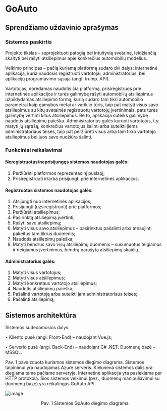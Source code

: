 # GoAuto

## Sprendžiamo uždavinio aprašymas

### Sistemos paskirtis

Projekto tikslas - suprojektuoti patogią bei intuityvią svetainę, leidžiančią skaityti bei rašyti atsiliepimus apie konkrečius automobilių modelius.

Veikimo principas – pačią kuriamą platformą sudaro dvi dalys: internetinė aplikacija, kuria naudosis registruoti vartotojai, administratorius, bei aplikacijų programavimo sąsaja (angl. trump. API).

Vartotojas, norėdamas naudotis čia platformą, prisiregistruos prie internetinės aplikacijos ir turės galimybę rašyti automobilių atsiliepimus užpildydamas atsiliepimo formą, kurią sudaro tam tikri automobilio parametrai kaip gamybos metai ar variklio tūris, taip pat matyti visus savo atsiliepimus su kitų svetainės registruotų vartotojų įvertinimais, pats turės galimybę vertinti kitus atsiliepimus. Be to, aplikacija suteiks galimybę naudotis atsiliepimų paieška. Administratorius galės kuruoti vartotojus, t.y. matyti jų sąrašą, konkrečius vartotojus šalinti arba suteikti jiems administratoriaus teises, taip pat peržiūrėti visus arba tam tikro vartotojo atsiliepimus bei juos savo nuožiūra šalinti.

### Funkciniai reikalavimai

#### Neregistruotas/neprisijungęs sistemos naudotojas galės:
 1.	Peržiūrėti platformos reprezentacinį puslapį;
 2.	Prisiregistruoti ir/arba prisijungti prie internetinės aplikacijos.

#### Registruotas sistemos naudotojas galės:
 1.	Atsijungti nuo internetinės aplikacijos;
 2.	Prisijungti (užsiregistruoti) prie platformos;
 3.	Peržiūrėti atsiliepimus;
 4.	Pasirinktą atsiliepimą įvertinti;
 5.	Rašyti savo atsiliepimą;
 6.	Matyti visus savo atsiliepimus – pasirinktus pašalinti arba atnaujinti pakeitus tam tikrus duomenis;
 7.	Naudotis atsiliepimų paieška;
 8.	Matyti bendrus savo visų atsiliepimų duomenis – susumuotus teigiamus ir neigiamus įvertinimus, bendrą parašytą atsiliepimų skaičių.

#### Administratorius galės:
 1.	Matyti visus vartotojus;
 2.	Matyti visus atsiliepimus;
 3.	Matyti konkretaus vartotojo atsiliepimus;
 4.	Naudotis atsiliepimų paieška;
 5.	Pašalinti vartotoją arba suteikti jam administratoriaus teises;
 6.	Pašalinti atsiliepimą;

## Sistemos architektūra
Sistemos sudedamosios dalys:

•	Kliento pusė (angl. Front-End) – naudojant Vue.js;

•	Serverio pusė (angl. Back-End) – naudojant C# .NET. Duomenų bazė – MSSQL.


Pav. 1 pavaizduota kuriamos sistemos diegimo diagrama. Sistemos talpinimui yra naudojamas Azure serveris. Kiekviena sistemos dalis yra diegiama tame pačiame serveryje. Internetinė aplikacija yra pasiekiama per HTTP protokolą. Šios sistemos veikimui (pvz., duomenų manipuliavimui su duomenų baze) yra reikalingas GoAuto API.

![image](https://user-images.githubusercontent.com/79079004/190923953-9fe4ce91-234b-43f9-9436-2eec6484dedb.png)


<div align="center">Pav. 1 Sistemos GoAuto diegimo diagrama</div>
                                                     



